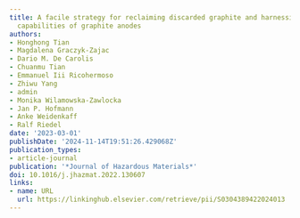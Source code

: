 ```yaml
---
title: A facile strategy for reclaiming discarded graphite and harnessing the rate
  capabilities of graphite anodes
authors:
- Honghong Tian
- Magdalena Graczyk-Zajac
- Dario M. De Carolis
- Chuanmu Tian
- Emmanuel Iii Ricohermoso
- Zhiwu Yang
- admin
- Monika Wilamowska-Zawlocka
- Jan P. Hofmann
- Anke Weidenkaff
- Ralf Riedel
date: '2023-03-01'
publishDate: '2024-11-14T19:51:26.429068Z'
publication_types:
- article-journal
publication: '*Journal of Hazardous Materials*'
doi: 10.1016/j.jhazmat.2022.130607
links:
- name: URL
  url: https://linkinghub.elsevier.com/retrieve/pii/S0304389422024013
---
```

